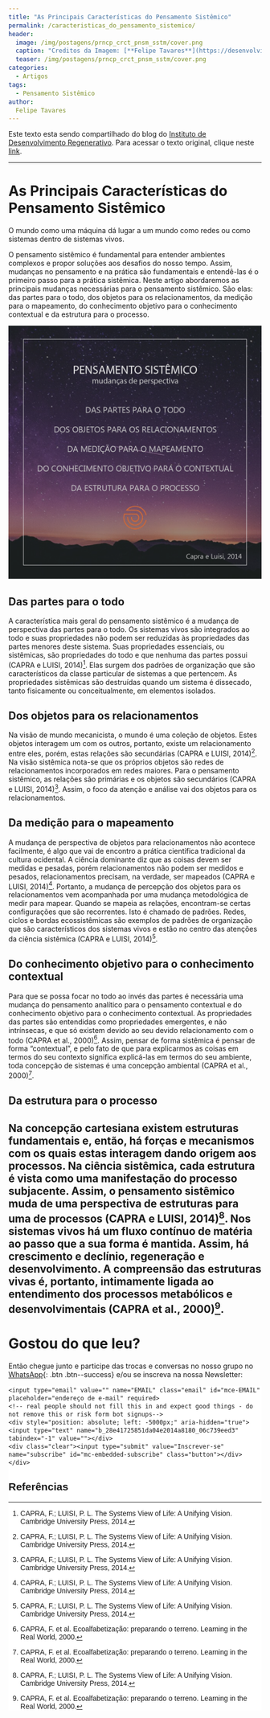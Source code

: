 ```yaml
---
title: "As Principais Características do Pensamento Sistêmico"
permalink: /caracteristicas_do_pensamento_sistemico/
header:
  image: /img/postagens/prncp_crct_pnsm_sstm/cover.png
  caption: "Creditos da Imagem: [**Felipe Tavares**](https://desenvolvimentoregenerativo.com/caracteristicas-do-pensamento-sistemico/)"
  teaser: /img/postagens/prncp_crct_pnsm_sstm/cover.png
categories:
  - Artigos
tags:
  - Pensamento Sistêmico
author:
  Felipe Tavares
---
```


Este texto esta sendo compartilhado do blog do [Instituto de Desenvolvimento Regenerativo](https://desenvolvimentoregenerativo.com/). Para acessar o texto original, clique neste [link](https://desenvolvimentoregenerativo.com/caracteristicas-do-pensamento-sistemico/).

---

# As Principais Características do Pensamento Sistêmico

O mundo como uma máquina dá lugar a um mundo como redes ou como sistemas dentro de sistemas vivos.

O pensamento sistêmico é fundamental para entender ambientes complexos e propor soluções aos desafios do nosso tempo. Assim, mudanças no pensamento e na prática são fundamentais e entendê-las é o primeiro passo para a prática sistêmica. Neste artigo abordaremos as principais mudanças necessárias para o pensamento sistêmico. São elas: das partes para o todo, dos objetos para os relacionamentos, da medição para o mapeamento, do conhecimento objetivo para o conhecimento contextual e da estrutura para o processo.

![Pensamento Sistêmico](/img/postagens/prncp_crct_pnsm_sstm/quadro.png)

## Das partes para o todo

A característica mais geral do pensamento sistêmico é a mudança de perspectiva das partes para o todo. Os sistemas vivos são integrados ao todo e suas propriedades não podem ser reduzidas às propriedades das partes menores deste sistema. Suas propriedades essenciais, ou sistêmicas, são propriedades do todo e que nenhuma das partes possui (CAPRA e LUISI, 2014)[^2]. Elas surgem dos padrões de organização que são característicos da classe particular de sistemas a que pertencem. As propriedades sistêmicas são destruídas quando um sistema é dissecado, tanto fisicamente ou conceitualmente, em elementos isolados.

## Dos objetos para os relacionamentos

Na visão de mundo mecanicista, o mundo é uma coleção de objetos. Estes objetos interagem um com os outros, portanto, existe um relacionamento entre eles, porém, estas relações são secundárias (CAPRA e LUISI, 2014)[^2]. Na visão sistêmica nota-se que os próprios objetos são redes de relacionamentos incorporados em redes maiores. Para o pensamento sistêmico, as relações são primárias e os objetos são secundários (CAPRA e LUISI, 2014)[^2]. Assim, o foco da atenção e análise vai dos objetos para os relacionamentos.

## Da medição para o mapeamento

A mudança de perspectiva de objetos para relacionamentos não acontece facilmente, é algo que vai de encontro a prática científica tradicional da cultura ocidental. A ciência dominante diz que as coisas devem ser medidas e pesadas, porém relacionamentos não podem ser medidos e pesados, relacionamentos precisam, na verdade, ser mapeados (CAPRA e LUISI, 2014)[^2]. Portanto, a mudança de percepção dos objetos para os relacionamentos vem acompanhada por uma mudança metodológica de medir para mapear. Quando se mapeia as relações, encontram-se certas configurações que são recorrentes. Isto é chamado de padrões. Redes, ciclos e bordas ecossistêmicas são exemplos de padrões de organização que são característicos dos sistemas vivos e estão no centro das atenções da ciência sistêmica (CAPRA e LUISI, 2014)[^2].

## Do conhecimento objetivo para o conhecimento contextual

Para que se possa focar no todo ao invés das partes é necessária uma mudança do pensamento analítico para o pensamento contextual e do conhecimento objetivo para o conhecimento contextual. As propriedades das partes são entendidas como propriedades emergentes, e não intrínsecas, e que só existem devido ao seu devido relacionamento com o todo (CAPRA et al., 2000)[^1]. Assim, pensar de forma sistêmica é pensar de forma “contextual”, e pelo fato de que para explicarmos as coisas em termos do seu contexto significa explicá-las em termos do seu ambiente, toda concepção de sistemas é uma concepção ambiental (CAPRA et al., 2000)[^1].

## Da estrutura para o processo

Na concepção cartesiana existem estruturas fundamentais e, então, há forças e mecanismos com os quais estas interagem dando origem aos processos. Na ciência sistêmica, cada estrutura é vista como uma manifestação do processo subjacente. Assim, o pensamento sistêmico muda de uma perspectiva de estruturas para uma de processos (CAPRA e LUISI, 2014)[^2]. Nos sistemas vivos há um fluxo contínuo de matéria ao passo que a sua forma é mantida. Assim, há crescimento e declínio, regeneração e desenvolvimento. A compreensão das estruturas vivas é, portanto, intimamente ligada ao entendimento dos processos metabólicos e desenvolvimentais (CAPRA et al., 2000)[^1].
---
# Gostou do que leu?

Então chegue junto e participe das trocas e conversas no nosso grupo no [<i class="fab fa-whatsapp"></i> WhatsApp](https://chat.whatsapp.com/4DzwqHLNBkMJ8gCQ3MEeLb){: .btn .btn--success} e/ou se inscreva na nossa Newsletter:

<!-- Begin MailChimp Signup Form -->
<link href="//cdn-images.mailchimp.com/embedcode/horizontal-slim-10_7.css" rel="stylesheet" type="text/css">
<style type="text/css">
	#mc_embed_signup{background:#fff; clear:left; font:14px Helvetica,Arial,sans-serif; width:100%;}
	/* Add your own MailChimp form style overrides in your site stylesheet or in this style block.
	   We recommend moving this block and the preceding CSS link to the HEAD of your HTML file. */
</style>
<div id="mc_embed_signup">
<form action="https://emergir.us16.list-manage.com/subscribe/post?u=28e41725851da04e2014a8180&amp;id=06c739eed3" method="post" id="mc-embedded-subscribe-form" name="mc-embedded-subscribe-form" class="validate" target="_blank" novalidate>
    <div id="mc_embed_signup_scroll">

	<input type="email" value="" name="EMAIL" class="email" id="mce-EMAIL" placeholder="endereço de e-mail" required>
    <!-- real people should not fill this in and expect good things - do not remove this or risk form bot signups-->
    <div style="position: absolute; left: -5000px;" aria-hidden="true"><input type="text" name="b_28e41725851da04e2014a8180_06c739eed3" tabindex="-1" value=""></div>
    <div class="clear"><input type="submit" value="Inscrever-se" name="subscribe" id="mc-embedded-subscribe" class="button"></div>
    </div>
</form>
</div>

<!--End mc_embed_signup-->


## Referências

[^1]: CAPRA, F. et al. Ecoalfabetização: preparando o terreno. Learning in the Real World, 2000.
[^2]: CAPRA, F.; LUISI, P. L. The Systems View of Life: A Unifying Vision. Cambridge University Press, 2014.
